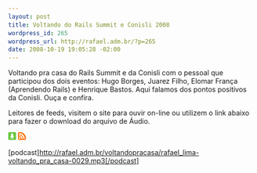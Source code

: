 ```yaml
--- 
layout: post
title: Voltando do Rails Summit e Conisli 2008
wordpress_id: 265
wordpress_url: http://rafael.adm.br/?p=265
date: 2008-10-19 19:05:28 -02:00
---
```

Voltando pra casa do Rails Summit e da Conisli com o pessoal que participou dos dois eventos: Hugo Borges, Juarez Filho, Elomar França (Aprendendo Rails) e Henrique Bastos. Aqui falamos dos pontos positivos da Conisli. Ouça e confira.

Leitores de feeds, visitem o site para ouvir on-line ou utilizem o link abaixo para fazer o download do arquivo de Áudio.

<a class="noborder" href="http://rafael.adm.br/voltandopracasa/rafael_lima-voltando_pra_casa-0029.mp3" title="Download"><img src="/wp-content/themes/rafael_lima-rockinblue/images/download_green.gif" border="0" alt="Download" /></a> <a class="noborder" href="http://feeds.feedburner.com/rafael_lima_podcast" title="RSS"><img src="/wp-content/themes/rafael_lima-rockinblue/images/icn-feed-16x16.png" border="0" alt="RSS" /></a>

[podcast]http://rafael.adm.br/voltandopracasa/rafael_lima-voltando_pra_casa-0029.mp3[/podcast]

